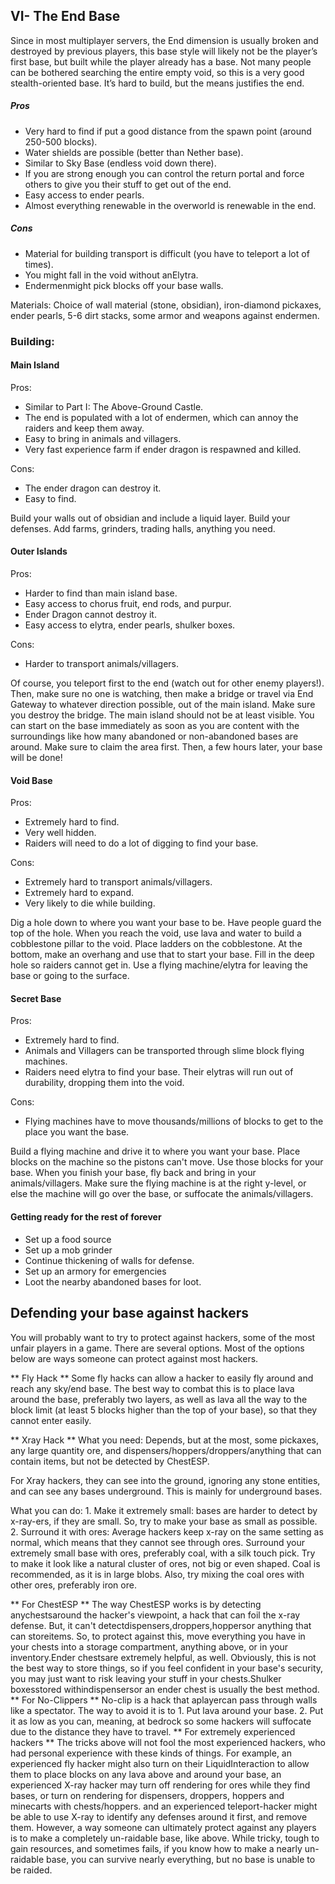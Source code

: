 ## VI- The End Base
Since in most multiplayer servers, the End dimension is usually broken and destroyed by previous players, this base style will likely not be the player’s first base, but built while the player already has a base. Not many people can be bothered searching the entire empty void, so this is a very good stealth-oriented base. It’s hard to build, but the means justifies the end. 

##### Pros
- Very hard to find if put a good distance from the spawn point (around 250-500 blocks).
- Water shields are possible (better than Nether base).
- Similar to Sky Base (endless void down there).
- If you are strong enough you can control the return portal and force others to give you their stuff to get out of the end.
- Easy access to ender pearls.
- Almost everything renewable in the overworld is renewable in the end.

##### Cons
- Material for building transport is difficult (you have to teleport a lot of times).
- You might fall in the void without anElytra.
- Endermenmight pick blocks off your base walls.

Materials: Choice of wall material (stone, obsidian), iron-diamond pickaxes, ender pearls, 5-6 dirt stacks, some armor and weapons against endermen.

### Building:
#### Main Island
Pros:

- Similar to Part I: The Above-Ground Castle.
- The end is populated with a lot of endermen, which can annoy the raiders and keep them away.
- Easy to bring in animals and villagers.
- Very fast experience farm if ender dragon is respawned and killed.

Cons:

- The ender dragon can destroy it.
- Easy to find.

Build your walls out of obsidian and include a liquid layer. Build your defenses. Add farms, grinders, trading halls, anything you need.

#### Outer Islands
Pros:

- Harder to find than main island base.
- Easy access to chorus fruit, end rods, and purpur.
- Ender Dragon cannot destroy it.
- Easy access to elytra, ender pearls, shulker boxes.

Cons:

- Harder to transport animals/villagers.

Of course, you teleport first to the end (watch out for other enemy players!). Then, make sure no one is watching, then make a bridge or travel via End Gateway to whatever direction possible, out of the main island. Make sure you destroy the bridge. The main island should not be at least visible. You can start on the base immediately as soon as you are content with the surroundings like how many abandoned or non-abandoned bases are around. Make sure to claim the area first. Then, a few hours later, your base will be done!

#### Void Base
Pros:

- Extremely hard to find.
- Very well hidden.
- Raiders will need to do a lot of digging to find your base.

Cons:

- Extremely hard to transport animals/villagers.
- Extremely hard to expand.
- Very likely to die while building.

Dig a hole down to where you want your base to be. Have people guard the top of the hole. When you reach the void, use lava and water to build a cobblestone pillar to the void. Place ladders on the cobblestone. At the bottom, make an overhang and use that to start your base. Fill in the deep hole so raiders cannot get in. Use a flying machine/elytra for leaving the base or going to the surface.

#### Secret Base
Pros:

- Extremely hard to find.
- Animals and Villagers can be transported through slime block flying machines.
- Raiders need elytra to find your base. Their elytras will run out of durability, dropping them into the void.

Cons:

- Flying machines have to move thousands/millions of blocks to get to the place you want the base.

Build a flying machine and drive it to where you want your base. Place blocks on the machine so the pistons can't move. Use those blocks for your base. When you finish your base, fly back and bring in your animals/villagers. Make sure the flying machine is at the right y-level, or else the machine will go over the base, or suffocate the animals/villagers.

#### Getting ready for the rest of forever
- Set up a food source
- Set up a mob grinder
- Continue thickening of walls for defense.
- Set up an armory for emergencies
- Loot the nearby abandoned bases for loot.

## Defending your base against hackers
You will probably want to try to protect against hackers, some of the most unfair players in a game. There are several options. Most of the options below are ways someone can protect against most hackers.

** Fly Hack **
Some fly hacks can allow a hacker to easily fly around and reach any sky/end base. The best way to combat this is to place lava around the base, preferably two layers, as well as lava all the way to the block limit (at least 5 blocks higher than the top of your base), so that they cannot enter easily.

** Xray Hack **
What you need: Depends, but at the most, some pickaxes, any large quantity ore, and dispensers/hoppers/droppers/anything that can contain items, but not be detected by ChestESP.

For Xray hackers, they can see into the ground, ignoring any stone entities, and can see any bases underground. This is mainly for underground bases.

What you can do: 1. Make it extremely small: bases are harder to detect by x-ray-ers, if they are small. So, try to make your base as small as possible. 2. Surround it with ores: Average hackers keep x-ray on the same setting as normal, which means that they cannot see through ores. Surround your extremely small base with ores, preferably coal, with a silk touch pick. Try to make it look like a natural cluster of ores, not big or even shaped. Coal is recommended, as it is in large blobs. Also, try mixing the coal ores with other ores, preferably iron ore.

** For ChestESP **
The way ChestESP works is by detecting anychestsaround the hacker's viewpoint, a hack that can foil the x-ray defense. But, it can't detectdispensers,droppers,hoppersor anything that can storeitems. So, to protect against this, move everything you have in your chests into a storage compartment, anything above, or in your inventory.Ender chestsare extremely helpful, as well. Obviously, this is not the best way to store things, so if you feel confident in your base's security, you may just want to risk leaving your stuff in your chests.Shulker boxesstored withindispensersor an ender chest is usually the best method.
** For No-Clippers **
No-clip is a hack that aplayercan pass through walls like a spectator. The way to avoid it is to 1. Put lava around your base. 2. Put it as low as you can, meaning, at bedrock so some hackers will suffocate due to the distance they have to travel.
** For extremely experienced hackers **
The tricks above will not fool the most experienced hackers, who had personal experience with these kinds of things. For example, an experienced fly hacker might also turn on their LiquidInteraction to allow them to place blocks on any lava above and around your base, an experienced X-ray hacker may turn off rendering for ores while they find bases, or turn on rendering for dispensers, droppers, hoppers and minecarts with chests/hoppers. and an experienced teleport-hacker might be able to use X-ray to identify any defenses around it first, and remove them. However, a way someone can ultimately protect against any players is to make a completely un-raidable base, like above. While tricky, tough to gain resources, and sometimes fails, if you know how to make a nearly un-raidable base, you can survive nearly everything, but no base is unable to be raided.
